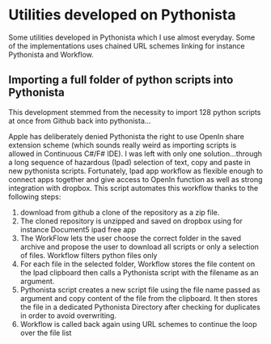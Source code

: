 # Utilities developed on Pythonista

Some utilities developed in Pythonista which I use almost everyday. Some of the implementations uses chained URL schemes linking for instance Pythonista and Workflow. 

## Importing a full folder of python scripts into Pythonista

This development stemmed from the necessity to import 128 python scripts at once from Github back into pythonista...  

Apple has deliberately denied Pythonista the right to use OpenIn share extension scheme (which sounds really weird as importing scripts is allowed in Continuous C#/F# IDE). I was left with only one solution...through a long sequence of hazardous (Ipad) selection of text, copy and paste in new pythonista scripts. Fortunately, Ipad app workflow as flexible enough to connect apps together and give access to OpenIn function as well as strong integration with dropbox. This script automates this workflow thanks to the following steps:
1. download from github a clone of the repository as a zip file. 
2. The cloned repository is unzipped and saved on dropbox using for instance Document5 ipad free app
3. The WorkFlow lets the user choose the correct folder in the saved archive and propose the user to download all scripts or only a selection of files. Workflow filters python files only
4. For each file in the selected folder, Workflow stores the file content on the Ipad clipboard then calls a Pythonista script with the filename as an argument.
5. Pythonista script creates a new script file using the file name passed as argument and copy content of the file from the clipboard. It then stores the file in a dedicated Pythonista Directory after checking for duplicates in order to avoid overwriting.
6. Workflow is called back again using URL schemes to continue the loop over the file list


